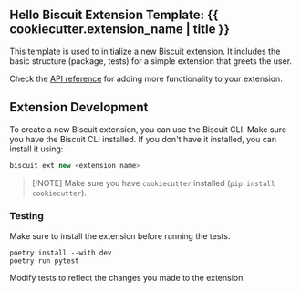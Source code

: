 ## Hello Biscuit Extension Template: {{ cookiecutter.extension_name | title }}

This template is used to initialize a new Biscuit extension. It includes the basic structure (package, tests) for a simple extension that greets the user.

Check the [API reference](https://tomlin7.github.io/biscuit/api/app) for adding more functionality to your extension.

## Extension Development

To create a new Biscuit extension, you can use the Biscuit CLI. Make sure you have the Biscuit CLI installed. If you don't have it installed, you can install it using:

```cs
biscuit ext new <extension name>
```

> [!NOTE] Make sure you have `cookiecutter` installed (`pip install cookiecutter`).

### Testing

Make sure to install the extension before running the tests.

```
poetry install --with dev
poetry run pytest
```

Modify tests to reflect the changes you made to the extension.

<!--

### Publishing

To publish the extension, run the following command:

```cs
biscuit ext publish
```

### Installing

To install the extension, run the following command:

```cs
biscuit ext install <extension name>
```

-->
